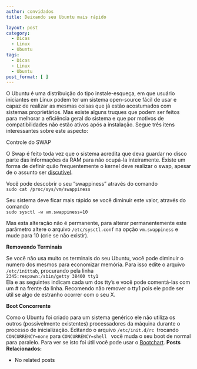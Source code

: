 ```yaml
---
author: convidados
title: Deixando seu Ubuntu mais rápido

layout: post
category:
  - Dicas
  - Linux
  - Ubuntu
tags:
  - Dicas
  - Linux
  - Ubuntu
post_format: [ ]
---
```

O Ubuntu é uma distribuição do tipo instale-esqueça, em que usuário iniciantes em Linux podem ter um sistema open-source fácil de usar e capaz de realizar as mesmas coisas que já estão acostumados com sistemas proprietários. Mas existe alguns truques que podem ser feitos para melhorar a eficiência geral do sistema e que por motivos de compatibilidades não estão ativos após a instalação. Segue três itens interessantes sobre este aspecto:

Controle do SWAP

O Swap é feito toda vez que o sistema acredita que deva guardar no disco parte das informações da RAM para não ocupá-la inteiramente. Existe um forma de definir quão frequentemente o kernel deve realizar o swap, apesar de o assunto ser [discutível][1].

Você pode descobrir o seu “swappiness” através do comando  
`sudo cat /proc/sys/vm/swappiness`

Seu sistema deve ficar mais rápido se você diminuir este valor, através do comando  
`sudo sysctl -w vm.swappiness=10`

Mas esta alteração não é permanente, para alterar permanentemente este parâmetro altere o arquivo `/etc/sysctl.conf` na opção `vm.swappiness` e mude para 10 (crie se não existir).

**Removendo Terminais**

Se você não usa muito os terminais do seu Ubuntu, você pode diminuir o numero dos mesmos para economizar memória. Para isso edite o arquivo `/etc/inittab`, procurando pela linha  
`2345:respawn:/sbin/getty 38400 tty1`  
Ela e as seguintes indicam cada um dos tty’s e você pode comentá-las com um # na frente da linha. Recomendo não remover o tty1 pois ele pode ser útil se algo de estranho ocorrer com o seu X.

**Boot Concorrente**

Como o Ubuntu foi criado para um sistema genérico ele não utiliza os outros (possivelmente existentes) processadores da máquina durante o processo de inicialização. Editando o arquivo `/etc/init.d/rc `trocando `CONCURRENCY=none` para `CONCURRENCY=shell ` você muda o seu boot de normal para paralelo. Para ver se isto foi útil você pode usar o [Bootchart][2]. 
**Posts Relacionados:** 
*   No related posts












 [1]: http://kerneltrap.org/node/3000 "Kernel Trap - Linux: Tuning Swappiness"
 [2]: http://vidageek.net/2007/07/21/analisando-o-boot-do-ubuntu-com-o-bootchart/ "VidaGeek.net: Analisando o boot do Ubuntu com o Bootchart"





